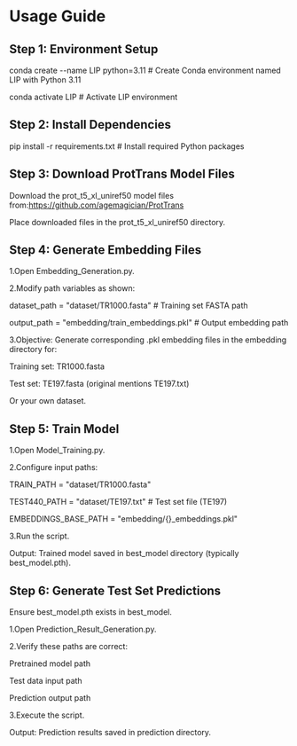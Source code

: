 # Usage Guide​
## Step 1: Environment Setup​
conda create --name LIP python=3.11      # Create Conda environment named LIP with Python 3.11

conda activate LIP                      # Activate LIP environment
## Step 2: Install Dependencies​
pip install -r requirements.txt  # Install required Python packages
## Step 3: Download ProtTrans Model Files​
Download the prot_t5_xl_uniref50 model files from:https://github.com/agemagician/ProtTrans

Place downloaded files in the prot_t5_xl_uniref50 directory.
## ​​Step 4: Generate Embedding Files​
1.Open Embedding_Generation.py.

2.Modify path variables as shown:

dataset_path = "dataset/TR1000.fasta"     # Training set FASTA path

output_path = "embedding/train_embeddings.pkl"  # Output embedding path

3.Objective:​​ Generate corresponding .pkl embedding files in the embedding directory for:

Training set: TR1000.fasta

Test set: TE197.fasta (original mentions TE197.txt)

Or your own dataset.

## Step 5: Train Model​
1.Open Model_Training.py.

2.Configure input paths:

TRAIN_PATH = "dataset/TR1000.fasta"    

TEST440_PATH = "dataset/TE197.txt"                   # Test set file (TE197)

EMBEDDINGS_BASE_PATH = "embedding/{}_embeddings.pkl"  

3.Run the script.

​​Output:​​ Trained model saved in best_model directory (typically best_model.pth).

## Step 6: Generate Test Set Predictions​
Ensure best_model.pth exists in best_model.

1.Open Prediction_Result_Generation.py.

2.Verify these paths are correct:

Pretrained model path

Test data input path

Prediction output path

3.Execute the script.

​​Output:​​ Prediction results saved in prediction directory.
